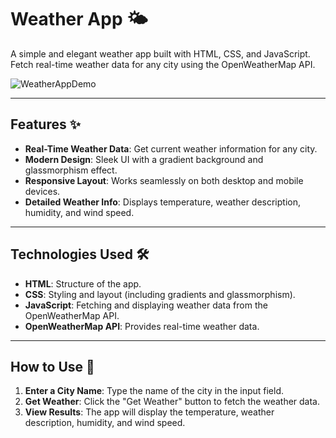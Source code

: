 # Weather App 🌤️

A simple and elegant weather app built with HTML, CSS, and JavaScript. Fetch real-time weather data for any city using the OpenWeatherMap API.

![WeatherAppDemo](https://github.com/user-attachments/assets/88be8f9c-eb92-447d-8b82-241a4c0dba81)


---

## Features ✨

- **Real-Time Weather Data**: Get current weather information for any city.
- **Modern Design**: Sleek UI with a gradient background and glassmorphism effect.
- **Responsive Layout**: Works seamlessly on both desktop and mobile devices.
- **Detailed Weather Info**: Displays temperature, weather description, humidity, and wind speed.

---

## Technologies Used 🛠️

- **HTML**: Structure of the app.
- **CSS**: Styling and layout (including gradients and glassmorphism).
- **JavaScript**: Fetching and displaying weather data from the OpenWeatherMap API.
- **OpenWeatherMap API**: Provides real-time weather data.

---

## How to Use 🚀

1. **Enter a City Name**: Type the name of the city in the input field.
2. **Get Weather**: Click the "Get Weather" button to fetch the weather data.
3. **View Results**: The app will display the temperature, weather description, humidity, and wind speed.
